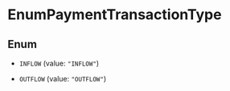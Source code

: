 

# EnumPaymentTransactionType

## Enum


* `INFLOW` (value: `"INFLOW"`)

* `OUTFLOW` (value: `"OUTFLOW"`)



